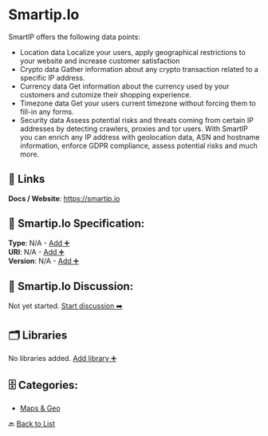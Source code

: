 # Smartip.Io

SmartIP offers the following data points: 
- Location data
Localize your users, apply geographical restrictions to your website and increase customer satisfaction
- Crypto data
Gather information about any crypto transaction related to a specific IP address. 
- Currency data
Get information about the currency used by your customers and cutomize their shopping experience. 
- Timezone data
Get your users current timezone without forcing them to fill-in any forms. 
- Security data
Assess potential risks and threats coming from certain IP addresses by detecting crawlers, proxies and tor users. With SmartIP you can enrich any IP address with geolocation data, ASN and hostname information, enforce GDPR compliance, assess potential risks and much more. 

##  🔗 Links
**Docs / Website**: https://smartip.io

## 🧬 Smartip.Io Specification:
**Type**: N/A - [Add ➕](https://github.com/apis-list/apis-list/edit/main/apis.yaml#L17905)  
**URI**: N/A - [Add ➕](https://github.com/apis-list/apis-list/edit/main/apis.yaml#L17905)  
**Version**: N/A - [Add ➕](https://github.com/apis-list/apis-list/edit/main/apis.yaml#L17905)

## 💬 Smartip.Io Discussion:
Not yet started. [Start discussion ➡️](https://github.com/apis-list/apis-list/discussions/new)

## 🗂️ Libraries

No libraries added. [Add library ➕](https://github.com/apis-list/apis-list/edit/main/apis.yaml#L17905)    


## 🗄️ Categories:
- [Maps & Geo](https://github.com/apis-list/apis-list#maps--geo-)

🔙  [Back to List](https://github.com/apis-list/apis-list)
